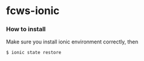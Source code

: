 # fcws-ionic

### How to install
Make sure you install ionic environment correctly, then
```
$ ionic state restore
```